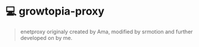 # 💻 growtopia-proxy
> enetproxy originaly created by Ama, modified by srmotion and further developed on by me. 
